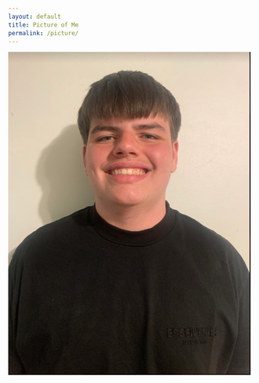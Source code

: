```yaml
---
layout: default
title: Picture of Me
permalink: /picture/
---
```

![Picture of Me][def]

[def]: pic_steve.jpg